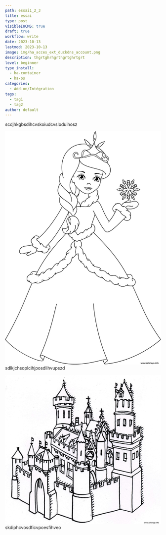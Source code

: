 ```yaml
---
path: essai1_2_3
title: essai
type: post
visibleInCMS: true
draft: true
workflow: write
date: 2023-10-13
lastmod: 2023-10-13
image: img/ha_acces_ext_duckdns_account.png
description: thgrtghrhgrthgrtghrtgrt
level: beginner
type_install:
  - ha-container
  - ha-os
categories:
  - Add-on/Intégration
tags:
  - tag1
  - tag2
author: default
---
```

scdjhkgbsdihcvskoiudcvsloduihosz





![](img/1611871156la-princesse-des-glaces.jpg)
sdlkjchsoplcihjposdlihvupszd





![](img/1503358260chateau-forteresse.jpg)
skdiphcvosdficvpoesfihveo
